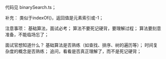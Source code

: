 代码见 binarySearch.ts；

补充：
    类似于indexOf()，返回值是元素索引或-1；

注意事项：
    基础算法，面试必考；
    算法不要死记硬背，要理解过程；
    算法要刻意准备，不能临场忘了；

面试官想知道什么？
    基础算法是否熟练（如查找、排序、树的遍历等）；
    时间复杂度的概念是否熟练；
    追问，看看是否真正理解了，而不是死记硬背；




